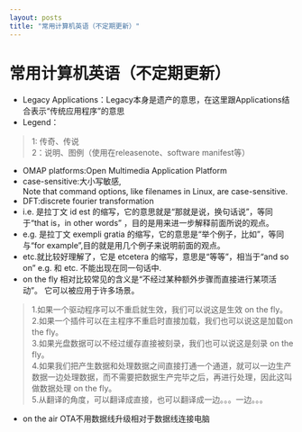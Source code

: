 ```yaml
---
layout: posts
title: "常用计算机英语（不定期更新）"
---
```


# 常用计算机英语（不定期更新）

* Legacy Applications：Legacy本身是遗产的意思，在这里跟Applications结合表示“传统应用程序”的意思
* Legend：<br>
>1: 传奇、传说<br>
>2：说明、图例（使用在releasenote、software manifest等）
* OMAP platforms:Open Multimedia Application Platform
* case-sensitive:大小写敏感,<br>Note that command options, like filenames in Linux, are case-sensitive.
* DFT:discrete fourier transformation
* i.e. 是拉丁文 id est 的缩写，它的意思就是“那就是说，换句话说”，等同于“that is，in other words” ，目的是用来进一步解释前面所说的观点。 
* e.g. 是拉丁文 exempli gratia 的缩写，它的意思是“举个例子，比如”，等同与“for example”,目的就是用几个例子来说明前面的观点。 
* etc.就比较好理解了，它是 etcetera 的缩写，意思是“等等”，相当于“and so on” e.g. 和 etc. 不能出现在同一句话中.
* on the fly 相对比较常见的含义是“不经过某种额外步骤而直接进行某项活动”。 它可以被应用于许多场景。
>1.如果一个驱动程序可以不重启就生效，我们可以说这是生效 on the fly。<br>
>2.如果一个插件可以在主程序不重启时直接加载，我们也可以说这是加载on the fly。<br>
>3.如果光盘数据可以不经过缓存直接被刻录，我们也可以说这是刻录 on the fly。<br>
>4.如果我们把产生数据和处理数据之间直接打通一个通道，就可以一边生产数据一边处理数据，而不需要把数据生产完毕之后，再进行处理，因此这叫做数据处理 on the fly。<br> 
>5.从翻译的角度，可以翻译成直接，也可以翻译成一边。。。一边。。。
* on the air OTA不用数据线升级相对于数据线连接电脑